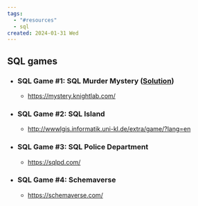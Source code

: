 ```yaml
---
tags:
  - "#resources"
  - sql
created: 2024-01-31 Wed
---
```


## SQL games

* ### SQL Game #1: SQL Murder Mystery ([Solution](obsidian://open?vault=Obsidian%20Vault&file=Snippets%2Fsql%20%F0%9F%90%B7%2FSQL%20murder%20mystery%20solution))
	* https://mystery.knightlab.com/
* ### SQL Game #2: SQL Island
	* http://wwwlgis.informatik.uni-kl.de/extra/game/?lang=en
* ### SQL Game #3: SQL Police Department
	* https://sqlpd.com/
* ### SQL Game #4: Schemaverse
	* https://schemaverse.com/